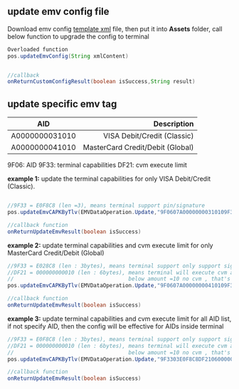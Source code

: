 ## update emv config file

Download emv config [template xml](/FAQs_Document/tools/emv_profile_tlv.xml) file, then put it into **Assets** folder, call below function to upgrade the config to terminal

``` java
Overloaded function
pos.updateEmvConfig(String xmlContent)


//callback
onReturnCustomConfigResult(boolean isSuccess,String result)

```


## update specific emv tag
|   AID           |              Description           |  
|      :--:       |            ---:                    |
|A0000000031010   |   VISA Debit/Credit (Classic)      | 
|A0000000041010   |   MasterCard Credit/Debit (Global) |

9F06: AID   9F33: terminal capabilities  DF21: cvm execute limit

**example 1:**
update the terminal capabilities for only VISA Debit/Credit (Classic). 

``` java

//9F33 = E0F8C8 (len =3), means terminal support pin/signature 
pos.updateEmvCAPKByTlv(EMVDataOperation.Update,"9F0607A00000000310109F3303E0F8C8");

//callback function
onReturnUpdateEmvResult(boolean isSuccess)

```
**example 2:**
update terminal capabilities and cvm execute limit for only MasterCard Credit/Debit (Global)
``` java
//9F33 = E028C8 (len : 3bytes), means terminal support only support signature, disable pin
//DF21 = 000000000010 (len : 6bytes), means terminal will execute cvm above amount = 10
//                                    below amount =10 no cvm , that's is no pin, no signature 
pos.updateEmvCAPKByTlv(EMVDataOperation.Update,"9F0607A00000000410109F3303E028C8DF2106000000000010");

//callback function
onReturnUpdateEmvResult(boolean isSuccess)

```
**example 3:**
update terminal capabilities and cvm execute limit for all AID list, if not specify AID, then the config will be effective for AIDs inside terminal
``` java
//9F33 = E0F8C8 (len : 3bytes), means terminal support only support signature, disable pin
//DF21 = 000000000010 (len : 6bytes), means terminal will execute cvm above amount = 10
//                                    below amount =10 no cvm , that's is no pin, no signature 
pos.updateEmvCAPKByTlv(EMVDataOperation.Update,"9F3303E0F8C8DF2106000000000010");

//callback function
onReturnUpdateEmvResult(boolean isSuccess)

```

